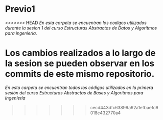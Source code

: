 # Previo1

<<<<<<< HEAD
_En esta carpeta se encuentran los codigos utilizados durante la sesion 1 del curso Estructuras Abstractas de Datos y Algoritmos para ingenieria._

**Los cambios realizados a lo largo de la sesion se pueden observar en los commits de este mismo repositorio.**
=======
_En esta carpeta se encuentran todos los códigos utilizados en la primera sesión del curso Estructuras Abstractas de Bases y Algoritmos para Ingeniería_
>>>>>>> cecd443dfc63899a92a1efbaefc9018c432770a4
